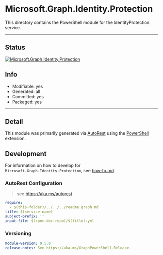 <!-- region Generated -->
# Microsoft.Graph.Identity.Protection
This directory contains the PowerShell module for the IdentityProtection service.

---
## Status
[![Microsoft.Graph.Identity.Protection](https://img.shields.io/powershellgallery/v/Microsoft.Graph.Identity.Protection.svg?style=flat-square&label=Microsoft.Graph.Identity.Protection "Microsoft.Graph.Identity.Protection")](https://www.powershellgallery.com/packages/Microsoft.Graph.Identity.Protection/)

## Info
- Modifiable: yes
- Generated: all
- Committed: yes
- Packaged: yes

---
## Detail
This module was primarily generated via [AutoRest](https://github.com/Azure/autorest) using the [PowerShell](https://github.com/Azure/autorest.powershell) extension.

## Development
For information on how to develop for `Microsoft.Graph.Identity.Protection`, see [how-to.md](how-to.md).
<!-- endregion -->

### AutoRest Configuration

> see https://aka.ms/autorest

``` yaml
require:
  - $(this-folder)/../../../readme.graph.md
title: $(service-name)
subject-prefix: ''
input-file: $(spec-doc-repo)/$(title).yml
```
### Versioning

``` yaml
module-version: 0.5.0
release-notes: See https://aka.ms/GraphPowerShell-Release.
```
